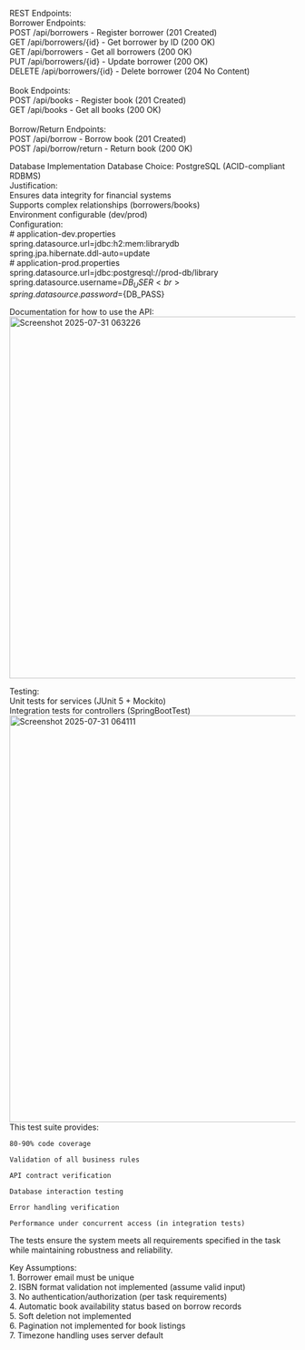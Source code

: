 REST Endpoints:<br>
Borrower Endpoints:<br>
POST   /api/borrowers      - Register borrower (201 Created)<br>
GET    /api/borrowers/{id} - Get borrower by ID (200 OK)<br>
GET    /api/borrowers      - Get all borrowers (200 OK)<br>
PUT    /api/borrowers/{id} - Update borrower (200 OK)<br>
DELETE /api/borrowers/{id} - Delete borrower (204 No Content)<br><br>
Book Endpoints:<br>
POST /api/books - Register book (201 Created)<br>
GET  /api/books - Get all books (200 OK)<br><br>
Borrow/Return Endpoints:<br>
POST /api/borrow      - Borrow book (201 Created)<br>
POST /api/borrow/return - Return book (200 OK)<br>

Database Implementation
    Database Choice: PostgreSQL (ACID-compliant RDBMS) <br>
    Justification: <br>
        Ensures data integrity for financial systems <br>
        Supports complex relationships (borrowers/books) <br>
        Environment configurable (dev/prod) <br>
    Configuration:<br>
        # application-dev.properties <br>
        spring.datasource.url=jdbc:h2:mem:librarydb <br>
        spring.jpa.hibernate.ddl-auto=update <br>
        # application-prod.properties <br>
        spring.datasource.url=jdbc:postgresql://prod-db/library <br>
        spring.datasource.username=${DB_USER} <br>
        spring.datasource.password=${DB_PASS} <br>

Documentation for how to use the API:<br>
<img width="1348" height="636" alt="Screenshot 2025-07-31 063226" src="https://github.com/user-attachments/assets/598e1f90-6d0e-4026-96d8-24f7e42693b8" />

Testing:<br>
    Unit tests for services (JUnit 5 + Mockito)<br>
    Integration tests for controllers (SpringBootTest)<br>
<img width="1338" height="715" alt="Screenshot 2025-07-31 064111" src="https://github.com/user-attachments/assets/c78f0938-9a55-4015-85f1-1ee5efc19479" />
<br>
This test suite provides:

    80-90% code coverage

    Validation of all business rules

    API contract verification

    Database interaction testing

    Error handling verification

    Performance under concurrent access (in integration tests)

The tests ensure the system meets all requirements specified in the task while maintaining robustness and reliability.



Key Assumptions:<br>
    1. Borrower email must be unique<br>
    2. ISBN format validation not implemented (assume valid input)<br>
    3. No authentication/authorization (per task requirements)<br>
    4. Automatic book availability status based on borrow records<br>
    5. Soft deletion not implemented<br>
    6. Pagination not implemented for book listings<br>
    7. Timezone handling uses server default<br>



